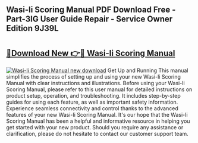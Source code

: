 ## Wasi-Ii Scoring Manual PDF Download Free - Part-3IG User Guide Repair - Service Owner Edition 9J39L

# <h2><a href="http://bc32630.oget.top/?id=Wasi-Ii+Scoring+Manual">🔗Download New 👉🔴 Wasi-Ii Scoring Manual</a></h2>

[![Wasi-Ii Scoring Manual new download](https://i.imgur.com/5g1atiW.png)](http://bc32630.oget.top/?id=Wasi-Ii+Scoring+Manual)
Get Up and Running This manual simplifies the process of setting up and using your new Wasi-Ii Scoring Manual with clear instructions and illustrations. Before using your Wasi-Ii Scoring Manual, please refer to this user manual for detailed instructions on product setup, operation, and troubleshooting. It includes step-by-step guides for using each feature, as well as important safety information. Experience seamless connectivity and control thanks to the advanced features of your new Wasi-Ii Scoring Manual. It's our hope that the Wasi-Ii Scoring Manual has been a helpful and informative resource in helping you get started with your new product. Should you require any assistance or clarification, please do not hesitate to contact our customer support team.
